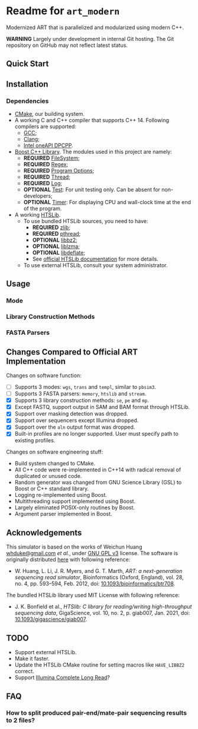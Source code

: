 # Readme for `art_modern`

Modernized ART that is parallelized and modularized using modern C++.

**WARNING** Largely under development in internal Git hosting. The Git repository on GitHub may not reflect latest status.

## Quick Start

## Installation 

### Dependencies

- [CMake](https://cmake.org/), our building system.
- A working C and C++ compiler that supports C++ 14. Following compilers are supported:
  - [GCC](https://gcc.gnu.org/);
  - [Clang](https://clang.llvm.org/);
  - [Intel oneAPI DPCPP](https://www.intel.com/content/www/us/en/docs/dpcpp-cpp-compiler/get-started-guide/2024-2/overview.html).
- [Boost C++ Library](https://www.boost.org/). The modules used in this project are namely:
  - **REQUIRED** [FileSystem](https://www.boost.org/doc/libs/1_85_0/libs/filesystem/);
  - **REQUIRED** [Regex](https://www.boost.org/doc/libs/1_85_0/libs/regex/);
  - **REQUIRED** [Program Options](https://www.boost.org/doc/libs/1_85_0/libs/program_options/);
  - **REQUIRED** [Thread](https://www.boost.org/doc/libs/1_85_0/libs/thread/);
  - **REQUIRED** [Log](https://www.boost.org/doc/libs/1_85_0/libs/log/);
  - **OPTIONAL** [Test](https://www.boost.org/doc/libs/1_85_0/libs/test/): For unit testing only. Can be absent for non-developers;
  - **OPTIONAL** [Timer](https://www.boost.org/doc/libs/1_85_0/libs/timer/): For displaying CPU and wall-clock time at the end of the program.
- A working [HTSLib](https://www.htslib.org/).
  - To use bundled HTSLib sources, you need to have:
    - **REQUIRED** [zlib](https://www.zlib.net/);
    - **REQUIRED** [pthread](https://www.man7.org/linux/man-pages/man7/pthreads.7.html);
    - **OPTIONAL** [libbz2](http://www.bzip.org/);
    - **OPTIONAL** [liblzma](https://tukaani.org/xz/); 
    - **OPTIONAL** [libdeflate](https://github.com/ebiggers/libdeflate);
    - See [official HTSLib documentation](https://github.com/samtools/samtools/blob/master/INSTALL) for more details.
  - To use external HTSLib, consult your system administrator.

## Usage

### Mode

### Library Construction Methods

### FASTA Parsers

## Changes Compared to Official ART Implementation

Changes on software function:

-[ ] Supports 3 modes: `wgs`, `trans` and `templ`, similar to `pbsim3`.
-[ ] Supports 3 FASTA parsers: `memory`, `htslib` and `stream`.
-[X] Supports 3 library construction methods: `se`, `pe` and `mp`.
-[X] Except FASTQ, support output in SAM and BAM format through HTSLib.
-[X] Support over masking detection was dropped.
-[X] Support over sequencers except Illumina dropped.
-[X] Support over the `aln` output format was dropped.
-[X] Built-in profiles are no longer supported. User must specify path to existing profiles.

Changes on software engineering stuff:

- Build system changed to CMake.
- All C++ code were re-implemented in C++14 with radical removal of duplicated or unused code.
- Random generator was changed from GNU Science Library (GSL) to Boost or C++ standard library.
- Logging re-implemented using Boost.
- Multithreading support implemented using Boost.
- Largely eliminated POSIX-only routines by Boost.
- Argument parser implemented in Boost.

## Acknowledgements

This simulator is based on the works of Weichun Huang <whduke@gmail.com> _et al._, under [GNU GPL v3](https://www.gnu.org/licenses/) license. The software is originally distributed [here](https://www.niehs.nih.gov/research/resources/software/biostatistics/art) with following reference:

- W. Huang, L. Li, J. R. Myers, and G. T. Marth, _ART: a next-generation sequencing read simulator_, Bioinformatics (Oxford, England), vol. 28, no. 4, pp. 593–594, Feb. 2012, doi: [10.1093/bioinformatics/btr708](https://doi.org/10.1093/bioinformatics/btr708).

The bundled HTSLib library used MIT License with following reference:

- J. K. Bonfield et al., _HTSlib: C library for reading/writing high-throughput sequencing data_, GigaScience, vol. 10, no. 2, p. giab007, Jan. 2021, doi: [10.1093/gigascience/giab007](https://doi.org/10.1093/gigascience/giab007).

## TODO

- Support external HTSLib.
- Make it faster.
- Update the HTSLib CMake routine for setting macros like `HAVE_LIBBZ2` correct.
- Support [Illumina Complete Long Read](https://www.illumina.com/products/by-brand/complete-long-reads-portfolio.html)?

## FAQ

### How to split produced pair-end/mate-pair sequencing results to 2 files?
